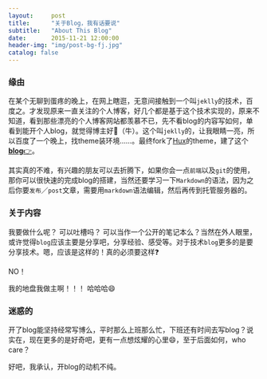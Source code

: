 ```yaml
---
layout:     post
title:      "关于Blog，我有话要说"
subtitle:   "About This Blog"
date:       2015-11-21 12:00:00
header-img: "img/post-bg-fj.jpg"
catalog: false
---
```



### 缘由

在某个无聊到蛋疼的晚上，在网上瞎逛，无意间接触到一个叫`jeklly`的技术，百度之。才发现原来一直关注的个人博客，好几个都是基于这个技术实现的，原来不知道，看到那些漂亮的个人博客网站都羡慕不已，先不看blog的内容写如何，单看到能开个人blog，就觉得博主好🐂（牛）。这个叫`jeklly`的，让我眼睛一亮，所以百度了一个晚上，找theme装环境……。最终fork了[Hux](https://github.com/huxpro/huxpro.github.io/)的theme，建了这个[**blog**👉](http://www.gitlee.com)。

其实真的不难，有兴趣的朋友可以去折腾下，如果你会一点`前端`以及`git`的使用，那你可以很快速的完成blog的搭建，当然还要学习一下`Markdown`的语法，因为之后你要`发布`／`post`文章，需要用`markdown`语法编辑，然后再传到托管服务器的。

### 关于内容

我要做什么呢？ 可以吐槽吗？ 可以当作一个公开的笔记本么？当然在外人眼里，或许觉得`blog`应该主要是分享吧，分享经验、感受等。对于技术`blog`更多的是要分享技术。嗯，应该是这样的！真的必须要这样❓

NO！

我的地盘我做主啊！！！ 哈哈哈😄

### 迷惑的

开了blog能坚持经常写博么，平时那么上班那么忙，下班还有时间去写blog？说实在，现在更多的是好奇吧，更有一点想炫耀的心里😄，至于后面如何，who care？

好吧，我承认，开blog的动机不纯。
